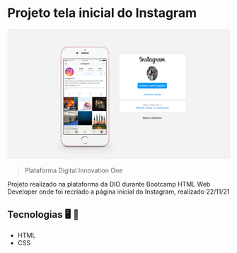 
# Projeto tela inicial do Instagram


![preview](./.github/preview.png)

> Plataforma Digital Innovation One


Projeto realizado na plataforma da DIO durante Bootcamp HTML Web Developer onde foi recriado a página inicial do Instagram, realizado 22/11/21



 ## Tecnologias 🖥️ 🚀 

- HTML
- CSS


 
